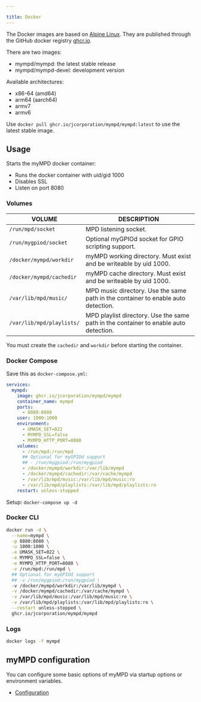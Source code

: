 ```yaml
---

title: Docker
---
```


The Docker images are based on [Alpine Linux](https://alpinelinux.org). They are published through the GitHub docker registry [ghcr.io](https://github.com/jcorporation?tab=packages).

There are two images:

- mympd/mympd: the latest stable release
- mympd/mympd-devel: development version

Available architectures:

- x86-64 (amd64)
- arm64 (aarch64)
- armv7
- armv6

Use `docker pull ghcr.io/jcorporation/mympd/mympd:latest` to use the latest stable image.

## Usage

Starts the myMPD docker container:

- Runs the docker container with uid/gid 1000
- Disables SSL
- Listen on port 8080

### Volumes

| VOLUME | DESCRIPTION |
| ------ | ----------- |
| `/run/mpd/socket` | MPD listening socket. |
| `/run/mygpiod/socket` | Optional myGPIOd socket for GPIO scripting support. |
| `/docker/mympd/workdir` | myMPD working directory. Must exist and be writeable by uid 1000. |
| `/docker/mympd/cachedir` | myMPD cache directory. Must exist and be writeable by uid 1000. |
| `/var/lib/mpd/music/` | MPD music directory. Use the same path in the container to enable auto detection. |
| `/var/lib/mpd/playlists/` | MPD playlist directory. Use the same path in the container to enable auto detection. |


You must create the `cachedir` and `workdir` before starting the container.

### Docker Compose

Save this as `docker-compose.yml`:

```yml
services:
  mympd:
    image: ghcr.io/jcorporation/mympd/mympd
    container_name: mympd
    ports:
      - 8080:8080
    user: 1000:1000
    environment:
      - UMASK_SET=022
      - MYMPD_SSL=false
      - MYMPD_HTTP_PORT=8080
    volumes:
      - /run/mpd:/run/mpd
      ## Optional for myGPIOd support
      ## - /run/mygpiod:/run/mygpiod
      - /docker/mympd/workdir:/var/lib/mympd
      - /docker/mympd/cachedir:/var/cache/mympd
      - /var/lib/mpd/music:/var/lib/mpd/music:ro
      - /var/lib/mpd/playlists:/var/lib/mpd/playlists:ro
    restart: unless-stopped
```

Setup: `docker-compose up -d`

### Docker CLI

```sh
docker run -d \
  --name=mympd \
  -p 8080:8080 \
  -u 1000:1000 \
  -e UMASK_SET=022 \
  -e MYMPD_SSL=false \
  -e MYMPD_HTTP_PORT=8080 \
  -v /run/mpd:/run/mpd \
  ## Optional for myGPIOd support
  ## -v /run/mygpiod:/run/mygpiod \
  -v /docker/mympd/workdir:/var/lib/mympd \
  -v /docker/mympd/cachedir:/var/cache/mympd \
  -v /var/lib/mpd/music:/var/lib/mpd/music:ro \
  -v /var/lib/mpd/playlists:/var/lib/mpd/playlists:ro \
  --restart unless-stopped \
  ghcr.io/jcorporation/mympd/mympd
```

### Logs

```sh
docker logs -f mympd
```

## myMPD configuration

You can configure some basic options of myMPD via startup options or environment variables.

- [Configuration](configuration/)
